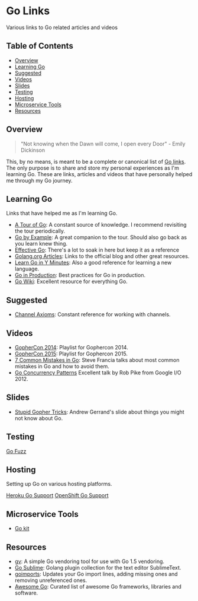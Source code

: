 Go Links
======================
Various links to Go related articles and videos

## Table of Contents

 * [Overview](#overview)
 * [Learning Go](#learning-go)
 * [Suggested](#suggested)
 * [Videos](#videos)
 * [Slides](#slides)
 * [Testing](#testing)
 * [Hosting](#hosting)
 * [Microservice Tools](#microservice-tools)
 * [Resources](#resources)

## Overview

> "Not knowing when the Dawn will come, I open every Door" - Emily Dickinson

This, by no means, is meant to be a complete or canonical list of [Go links](https://github.com/golang/go/wiki). The only purpose is to share and store my personal experiences as I'm learning Go. These are links, articles and videos that have personally helped me through my Go journey. 

## Learning Go
  
Links that have helped me as I'm learning Go.

  * [A Tour of Go](http://tour.golang.org/): A constant source of knowledge. I recommend revisiting the tour periodically.
  * [Go by Example](https://gobyexample.com/): A great companion to the tour. Should also go back as you learn knew thing.
  * [Effective Go](https://golang.org/doc/effective_go.html): There's a lot to soak in here but keep it as a reference
  * [Golang.org Articles](https://golang.org/doc/#articles): Links to the official blog and other great resources.
  * [Learn Go in Y Minutes](http://learnxinyminutes.com/docs/go/): Also a good reference for learning a new language.
  * [Go in Production](http://peter.bourgon.org/go-in-production/): Best practices for Go in production.
  * [Go Wiki](https://github.com/golang/go/wiki): Excellent resource for everything Go.
  
## Suggested 

  * [Channel Axioms](http://dave.cheney.net/2014/03/19/channel-axioms): Constant reference for working with channels.
  
## Videos
  * [GopherCon 2014](https://youtu.be/dKGmK_Z1Zl0?list=PLE7tQUdRKcyb-k4TMNm2K59-sVlUJumw7): Playlist for Gophercon 2014.
  * [GopherCon 2015](https://m.youtube.com/playlist?list=PL218pariu7RGpQ12_epDk0EwOFXdfMajH): Playlist for Gophercon 2015.
  * [7 Common Mistakes in Go](https://youtu.be/29LLRKIL_TI): Steve Francia talks about most common mistakes in Go and how to avoid them.
  * [Go Concurrency Patterns](https://www.youtube.com/watch?v=f6kdp27TYZs) Excellent talk by Rob Pike from Google I/O 2012.


## Slides

* [Stupid Gopher Tricks](http://talks.golang.org/2015/tricks.slide): Andrew Gerrand's slide about things you might not know about Go.

## Testing

[Go Fuzz](https://github.com/dvyukov/go-fuzz)

## Hosting

Setting up Go on various hosting platforms.

[Heroku Go Support](https://devcenter.heroku.com/articles/go-support)
[OpenShift Go Support](https://hub.openshift.com/quickstarts/29-go-language)

## Microservice Tools

* [Go kit](https://github.com/go-kit/kit)

## Resources

* [gv](https://github.com/forestgiant/gv): A simple Go vendoring tool for use with Go 1.5 vendoring.
* [Go Sublime](https://github.com/DisposaBoy/GoSublime): Golang plugin collection for the text editor SublimeText.
* [goimports](http://godoc.org/golang.org/x/tools/cmd/goimports): Updates your Go import lines, adding missing ones and removing unreferenced ones.
* [Awesome Go](https://github.com/avelino/awesome-go): Curated list of awesome Go frameworks, libraries and software.

